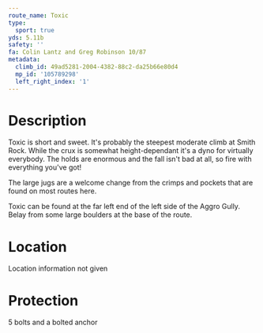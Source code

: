 ```yaml
---
route_name: Toxic
type:
  sport: true
yds: 5.11b
safety: ''
fa: Colin Lantz and Greg Robinson 10/87
metadata:
  climb_id: 49ad5281-2004-4382-88c2-da25b66e80d4
  mp_id: '105789298'
  left_right_index: '1'
---
```

# Description
Toxic is short and sweet.  It's probably the steepest moderate climb at Smith Rock.  While the crux is somewhat height-dependant it's a dyno for virtually everybody.  The holds are enormous and the fall isn't bad at all, so fire with everything you've got!

The large jugs are a welcome change from the crimps and pockets that are found on most routes here.

Toxic can be found at the far left end of the left side of the Aggro Gully.  Belay from some large boulders at the base of the route.

# Location
Location information not given

# Protection
5 bolts and a bolted anchor
